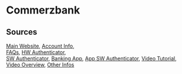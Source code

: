 # Commerzbank

## Sources
[Main Website](https://www.commerzbank.de/portal/de/privatkunden/),	[Account Info](https://www.commerzbank.de/portal/de/privatkunden/persoenlicher-bereich/verwaltung/online-zugang/online-zugang.html),	
[FAQs](https://www.commerzbank.de/portal/de/privatkunden/service-und-hilfe/ihre-wege-zu-uns/mobile-banking-apps/faq-s/faqs.html),	[HW Authenticator](https://www.commerzbank.de/portal/de/help/verwaltung-weiteres/phototan/anleitungappundlesegeraet.html),	
[SW Authenticator](https://www.commerzbank.de/portal/de/help/uebersicht/overview.html),
[Banking App](https://play.google.com/store/apps/details?id=de.commerzbanking.mobil),	[App SW Authenticator](https://play.google.com/store/apps/details?id=com.commerzbank.photoTAN),	
[Video Tutorial](https://www.youtube.com/watch?v=bSvH2tHCC-0&t=22s),	 
[Video Overview](https://www.youtube.com/watch?v=K4mPkAxE5CM), [Other Infos](https://www.commerzbank.de/portal/de/help/verwaltung-weiteres/phototan/phototaneinrichtenundaktivieren.html#aktivieren)
